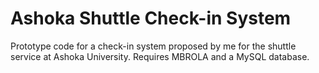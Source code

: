 # Ashoka Shuttle Check-in System 

Prototype code for a check-in system proposed by me for the shuttle service at Ashoka University. Requires MBROLA and a MySQL database.
